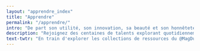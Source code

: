 ```yaml
---
layout: "apprendre_index"
title: "Apprendre"
permalink: "/apprendre/"
intro: "De part son utilité, son innovation, sa beauté et son honnêteté, le design peut faire une grande différence. Le vrai challenge est d'adopter cette approche en designant l'expérience globale et pas uniquement de belles interfaces à uploader sur son Dribbble. Rejoignez des centaines de talents explorant quotidiennement ces collections de ressources pour optimiser le design, le code et l'UX de leurs produits &amp; services. Lisez et surtout partagez ce que vous apprenez."
description: "Rejoignez des centaines de talents explorant quotidiennement ces collections de ressources pour optimiser le design, le code et l'UX de leurs produits &amp; services."
text-twtr: "En train d'explorer les collections de ressources du @MagDuWebdesign"
---
```

